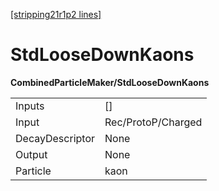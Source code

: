 [[stripping21r1p2 lines]](./stripping21r1p2-index)

# StdLooseDownKaons

**CombinedParticleMaker/StdLooseDownKaons**

|                 |                    |
|-----------------|--------------------|
| Inputs          | []               |
| Input           | Rec/ProtoP/Charged |
| DecayDescriptor | None               |
| Output          | None               |
| Particle        | kaon               |
